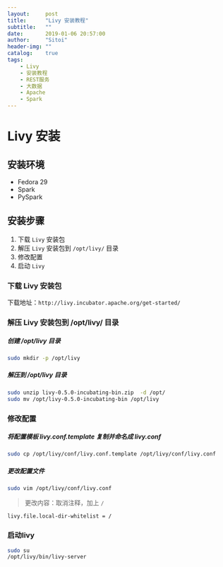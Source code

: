 ```yaml
---
layout:     post
title:      "Livy 安装教程"
subtitle:   ""
date:       2019-01-06 20:57:00
author:     "Sitoi"
header-img: ""
catalog:    true
tags:
    - Livy
    - 安装教程
    - REST服务
    - 大数据
    - Apache
    - Spark
---
```


# Livy 安装

## 安装环境

- Fedora 29
- Spark
- PySpark

## 安装步骤

1. 下载 `Livy` 安装包
2. 解压 `Livy` 安装包到 `/opt/livy/` 目录
3. 修改配置
4. 启动 `Livy`

### 下载 Livy 安装包

下载地址：`http://livy.incubator.apache.org/get-started/`

###  解压 Livy 安装包到 /opt/livy/ 目录

##### 创建 /opt/livy 目录

```bash
sudo mkdir -p /opt/livy
```

##### 解压到 /opt/livy 目录

```bash
sudo unzip livy-0.5.0-incubating-bin.zip  -d /opt/
sudo mv /opt/livy-0.5.0-incubating-bin /opt/livy
```

### 修改配置

##### 将配置模板 livy.conf.template 复制并命名成 livy.conf

```bash
sudo cp /opt/livy/conf/livy.conf.template /opt/livy/conf/livy.conf
```

##### 更改配置文件

```bash
sudo vim /opt/livy/conf/livy.conf
```

> 更改内容：取消注释，加上 `/`

```text
livy.file.local-dir-whitelist = /
```

### 启动livy

```bash
sudo su
/opt/livy/bin/livy-server
```